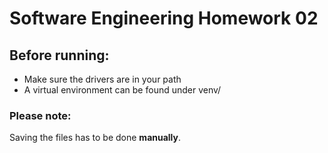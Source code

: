 # Software Engineering Homework 02

## Before running:
* Make sure the drivers are in your path
* A virtual environment can be found under venv/

### Please note:
Saving the files has to be done **manually**.
